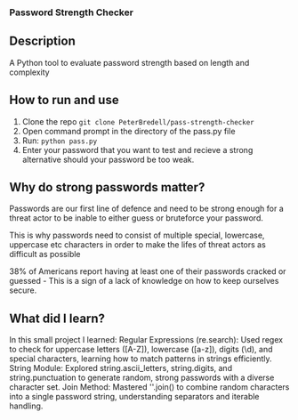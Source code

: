 ### Password Strength Checker

## Description
A Python tool to evaluate password strength based on length and complexity

## How to run and use
1. Clone the repo `git clone PeterBredell/pass-strength-checker`
2. Open command prompt in the directory of the pass.py file
3. Run: `python pass.py`
4. Enter your password that you want to test and recieve a strong alternative should your password be too weak.

## Why do strong passwords matter?
Passwords are our first line of defence and need to be strong enough for a threat actor to be inable to either guess or bruteforce your password.

This is why passwords need to consist of multiple special, lowercase, uppercase etc characters in order to make the lifes of threat actors as difficult as possible

38% of Americans report having at least one of their passwords cracked or guessed - This is a sign of a lack of knowledge on how to keep ourselves secure.

## What did I learn?

In this small project I learned:
Regular Expressions (re.search): Used regex to check for uppercase letters ([A-Z]), lowercase ([a-z]), digits (\d), and special characters, learning how to match patterns in strings efficiently.
String Module: Explored string.ascii_letters, string.digits, and string.punctuation to generate random, strong passwords with a diverse character set.
Join Method: Mastered ''.join() to combine random characters into a single password string, understanding separators and iterable handling.
